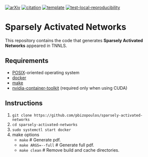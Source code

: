 [![arXiv](http://img.shields.io/badge/cs.LG-arXiv%3A1907.06592-B31B1B.svg)](https://arxiv.org/abs/1907.06592)
[![citation](http://img.shields.io/badge/citation-0091FF.svg)](https://scholar.google.com/scholar?q=Sparsely%20Activated%20Networks.%20arXiv%202020)
[![template](http://img.shields.io/badge/template-EEE0B1.svg)](https://github.com/pbizopoulos/docker-as-a-development-environment-for-documenting-results-template)
[![test-local-reproducibility](https://github.com/pbizopoulos/sparsely-activated-networks/workflows/test-local-reproducibility/badge.svg)](https://github.com/pbizopoulos/sparsely-activated-networks/actions?query=workflow%3Atest-local-reproducibility)

# Sparsely Activated Networks
This repository contains the code that generates **Sparsely Activated Networks** appeared in TNNLS.

## Requirements
- [POSIX](https://en.wikipedia.org/wiki/POSIX)-oriented operating system
- [docker](https://docs.docker.com/get-docker/)
- [make](https://www.gnu.org/software/make/)
- [nvidia-container-toolkit](https://docs.nvidia.com/datacenter/cloud-native/container-toolkit/install-guide.html#setting-up-nvidia-container-toolkit) (required only when using CUDA)

## Instructions
1. `git clone https://github.com/pbizopoulos/sparsely-activated-networks`
2. `cd sparsely-activated-networks`
3. `sudo systemctl start docker`
4. make options
    * `make`             # Generate pdf.
    * `make ARGS=--full` # Generate full pdf.
    * `make clean`       # Remove build and cache directories.
